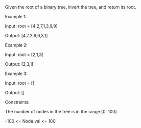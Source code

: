Given the root of a binary tree, invert the tree, and return its root.

Example 1:


Input: root = [4,2,7,1,3,6,9]

Output: [4,7,2,9,6,3,1]

Example 2:


Input: root = [2,1,3]

Output: [2,3,1]

Example 3:

Input: root = []

Output: []
 

Constraints:

The number of nodes in the tree is in the range [0, 100].

-100 <= Node.val <= 100
